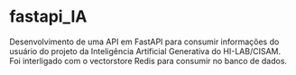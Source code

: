# fastapi_IA
Desenvolvimento de uma API em FastAPI para consumir informações do usuário do projeto da Inteligência Artificial Generativa do HI-LAB/CISAM. Foi interligado com o vectorstore Redis para consumir no banco de dados.
